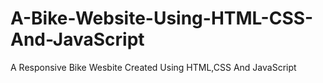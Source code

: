 # A-Bike-Website-Using-HTML-CSS-And-JavaScript
A Responsive Bike Wesbite Created Using HTML,CSS And JavaScript
